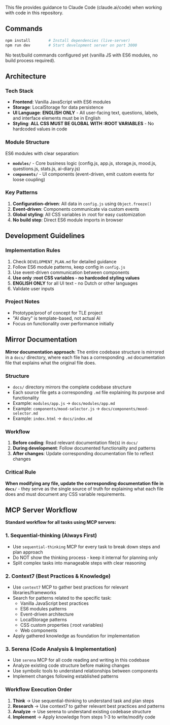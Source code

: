 This file provides guidance to Claude Code (claude.ai/code) when working with code in this repository.

## Commands

```bash
npm install        # Install dependencies (live-server)
npm run dev        # Start development server on port 3000
```

No test/build commands configured yet (vanilla JS with ES6 modules, no build process required).

## Architecture

### Tech Stack
- **Frontend**: Vanilla JavaScript with ES6 modules
- **Storage**: LocalStorage for data persistence
- **UI Language**: **ENGLISH ONLY** - All user-facing text, questions, labels, and interface elements must be in English
- **Styling**: **ALL CSS MUST BE GLOBAL WITH :ROOT VARIABLES** - No hardcoded values in code

### Module Structure
ES6 modules with clear separation:

- **`modules/`** - Core business logic (config.js, app.js, storage.js, mood.js, questions.js, stats.js, ai-diary.js)
- **`components/`** - UI components (event-driven, emit custom events for loose coupling)

### Key Patterns
1. **Configuration-driven**: All data in `config.js` using `Object.freeze()`
2. **Event-driven**: Components communicate via custom events
3. **Global styling**: All CSS variables in :root for easy customization
4. **No build step**: Direct ES6 module imports in browser

## Development Guidelines

### Implementation Rules
1. Check `DEVELOPMENT_PLAN.md` for detailed guidance
2. Follow ES6 module patterns, keep config in `config.js`
3. Use event-driven communication between components
4. **Use only :root CSS variables - no hardcoded styling values**
5. **ENGLISH ONLY** for all UI text - no Dutch or other languages
6. Validate user inputs 

### Project Notes
- Prototype/proof of concept for TLE project
- "AI diary" is template-based, not actual AI
- Focus on functionality over performance initially

## Mirror Documentation

**Mirror documentation approach**: The entire codebase structure is mirrored in a `docs/` directory, where each file has a corresponding `.md` documentation file that explains what the original file does.

### Structure
- `docs/` directory mirrors the complete codebase structure
- Each source file gets a corresponding `.md` file explaining its purpose and functionality
- Example: `modules/app.js` → `docs/modules/app.md`
- Example: `components/mood-selector.js` → `docs/components/mood-selector.md`
- Example: `index.html` → `docs/index.md`

### Workflow
1. **Before coding**: Read relevant documentation file(s) in `docs/`
2. **During development**: Follow documented functionality and patterns
3. **After changes**: Update corresponding documentation file to reflect changes

### Critical Rule
**When modifying any file, update the corresponding documentation file in `docs/`** - they serve as the single source of truth for explaining what each file does and must document any CSS variable requirements.

## MCP Server Workflow

**Standard workflow for all tasks using MCP servers:**

### 1. Sequential-thinking (Always First)
- Use `sequential-thinking` MCP for every task to break down steps and plan approach
- Do NOT show the thinking process - keep it internal for planning only
- Split complex tasks into manageable steps with clear reasoning

### 2. Context7 (Best Practices & Knowledge)
- Use `context7` MCP to gather best practices for relevant libraries/frameworks
- Search for patterns related to the specific task:
  - Vanilla JavaScript best practices
  - ES6 modules patterns
  - Event-driven architecture
  - LocalStorage patterns
  - CSS custom properties (:root variables)
  - Web components
- Apply gathered knowledge as foundation for implementation

### 3. Serena (Code Analysis & Implementation)  
- Use `serena` MCP for all code reading and writing in this codebase
- Analyze existing code structure before making changes
- Use symbolic tools to understand relationships between components
- Implement changes following established patterns

### Workflow Execution Order
1. **Think** → Use sequential-thinking to understand task and plan steps
2. **Research** → Use context7 to gather relevant best practices and patterns  
3. **Analyze** → Use serena to understand existing codebase structure
4. **Implement** → Apply knowledge from steps 1-3 to write/modify code